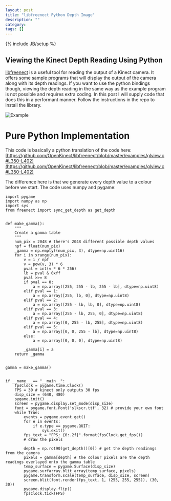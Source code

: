 ```yaml
---
layout: post
title: "libfreenect Python Depth Image"
description: ""
category: 
tags: []
---
```

{% include JB/setup %}

## Viewing the Kinect Depth Reading Using Python

[libfreenect](https://github.com/OpenKinect/libfreenect) is a useful tool for reading the output of a Kinect camera. It offers some sample programs that 
will display the output of the camera along with its depth readings. If you want to use the python bindings though, viewing the depth reading in the same
way as the example program is not possible and requires extra coding. In this post I will supply code that does this in a performant manner. Follow the 
instructions in the repo to install the library.

![Example](http://i.imgur.com/YdUE0gZ.png)

# Pure Python Implementation

This code is basically a python translation of the code here: [https://github.com/OpenKinect/libfreenect/blob/master/examples/glview.c#L350-L402](https://github.com/OpenKinect/libfreenect/blob/master/examples/glview.c#L350-L402)

The difference here is that we generate every depth value to a colour before we start. The code uses numpy and pygame:

```
import pygame
import numpy as np
import sys
from freenect import sync_get_depth as get_depth


def make_gamma():
    """
    Create a gamma table
    """
    num_pix = 2048 # there's 2048 different possible depth values
    npf = float(num_pix)
    _gamma = np.empty((num_pix, 3), dtype=np.uint16)
    for i in xrange(num_pix):
        v = i / npf
        v = pow(v, 3) * 6
        pval = int(v * 6 * 256)
        lb = pval & 0xff
        pval >>= 8
        if pval == 0:
            a = np.array([255, 255 - lb, 255 - lb], dtype=np.uint8)
        elif pval == 1:
            a = np.array([255, lb, 0], dtype=np.uint8)
        elif pval == 2:
            a = np.array([255 - lb, lb, 0], dtype=np.uint8)
        elif pval == 3:
            a = np.array([255 - lb, 255, 0], dtype=np.uint8)
        elif pval == 4:
            a = np.array([0, 255 - lb, 255], dtype=np.uint8)
        elif pval == 5:
            a = np.array([0, 0, 255 - lb], dtype=np.uint8)
        else:
            a = np.array([0, 0, 0], dtype=np.uint8)

        _gamma[i] = a
    return _gamma


gamma = make_gamma()


if __name__ == "__main__":
    fpsClock = pygame.time.Clock()
    FPS = 30 # kinect only outputs 30 fps
    disp_size = (640, 480)
    pygame.init()
    screen = pygame.display.set_mode(disp_size)
    font = pygame.font.Font('slkscr.ttf', 32) # provide your own font 
    while True:
        events = pygame.event.get()
        for e in events:
            if e.type == pygame.QUIT:
                sys.exit()
        fps_text = "FPS: {0:.2f}".format(fpsClock.get_fps())
        # draw the pixels

        depth = np.rot90(get_depth()[0]) # get the depth readinngs from the camera
        pixels = gamma[depth] # the colour pixels are the depth readings overlayed onto the gamma table
        temp_surface = pygame.Surface(disp_size)
        pygame.surfarray.blit_array(temp_surface, pixels)
        pygame.transform.scale(temp_surface, disp_size, screen)
        screen.blit(font.render(fps_text, 1, (255, 255, 255)), (30, 30))
        pygame.display.flip()
        fpsClock.tick(FPS)
```
